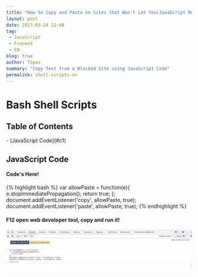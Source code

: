 ```yaml
---
title: "How to Copy and Paste on Sites that Won't Let You(JavaScript Method)"
layout: post
date: 2017-03-24 22:48
tag:
 - JavaScript
 - Fronend
 - EN
blog: true
author: Topaz
summary: "Copy Text from a Blocked Site using JavaScript Code"
permalink: shell-scripts-en
---
```

<h1 class="title"> Bash Shell Scripts </h1>


<h2> Table of Contents </h2>
- [JavaScript Code](#c1)

<h2 id="c1"> JavaScript Code </h2>


#### Code's Here!
{% highlight bash %}
var allowPaste = function(e){
  e.stopImmediatePropagation();
  return true;
};
document.addEventListener('copy', allowPaste, true);
document.addEventListener('paste', allowPaste, true);
{% endhighlight %}


#### F12 open web developer tool, copy and run it!

<img src="/assets/images/posts/build-a-blog/frontend_dev.png" alt=""></p>
